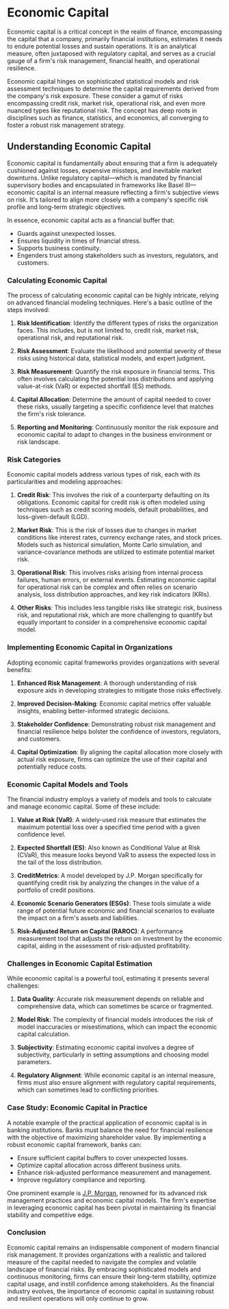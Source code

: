 # Economic Capital

Economic capital is a critical concept in the realm of finance, encompassing the capital that a company, primarily financial institutions, estimates it needs to endure potential losses and sustain operations. It is an analytical measure, often juxtaposed with regulatory capital, and serves as a crucial gauge of a firm's risk management, financial health, and operational resilience.

Economic capital hinges on sophisticated statistical models and risk assessment techniques to determine the capital requirements derived from the company's risk exposure. These consider a gamut of risks encompassing credit risk, market risk, operational risk, and even more nuanced types like reputational risk. The concept has deep roots in disciplines such as finance, statistics, and economics, all converging to foster a robust risk management strategy.

## Understanding Economic Capital

Economic capital is fundamentally about ensuring that a firm is adequately cushioned against losses, expensive missteps, and inevitable market downturns. Unlike regulatory capital—which is mandated by financial supervisory bodies and encapsulated in frameworks like Basel III—economic capital is an internal measure reflecting a firm's subjective views on risk. It's tailored to align more closely with a company's specific risk profile and long-term strategic objectives.

In essence, economic capital acts as a financial buffer that:
- Guards against unexpected losses.
- Ensures liquidity in times of financial stress.
- Supports business continuity.
- Engenders trust among stakeholders such as investors, regulators, and customers.

### Calculating Economic Capital

The process of calculating economic capital can be highly intricate, relying on advanced financial modeling techniques. Here's a basic outline of the steps involved:

1. **Risk Identification**: Identify the different types of risks the organization faces. This includes, but is not limited to, credit risk, market risk, operational risk, and reputational risk.
   
2. **Risk Assessment**: Evaluate the likelihood and potential severity of these risks using historical data, statistical models, and expert judgment.

3. **Risk Measurement**: Quantify the risk exposure in financial terms. This often involves calculating the potential loss distributions and applying value-at-risk (VaR) or expected shortfall (ES) methods.

4. **Capital Allocation**: Determine the amount of capital needed to cover these risks, usually targeting a specific confidence level that matches the firm's risk tolerance.

5. **Reporting and Monitoring**: Continuously monitor the risk exposure and economic capital to adapt to changes in the business environment or risk landscape.

### Risk Categories

Economic capital models address various types of risk, each with its particularities and modeling approaches:

1. **Credit Risk**: This involves the risk of a counterparty defaulting on its obligations. Economic capital for credit risk is often modeled using techniques such as credit scoring models, default probabilities, and loss-given-default (LGD).

2. **Market Risk**: This is the risk of losses due to changes in market conditions like interest rates, currency exchange rates, and stock prices. Models such as historical simulation, Monte Carlo simulation, and variance-covariance methods are utilized to estimate potential market risk.

3. **Operational Risk**: This involves risks arising from internal process failures, human errors, or external events. Estimating economic capital for operational risk can be complex and often relies on scenario analysis, loss distribution approaches, and key risk indicators (KRIs).

4. **Other Risks**: This includes less tangible risks like strategic risk, business risk, and reputational risk, which are more challenging to quantify but equally important to consider in a comprehensive economic capital model.

### Implementing Economic Capital in Organizations

Adopting economic capital frameworks provides organizations with several benefits:

1. **Enhanced Risk Management**: A thorough understanding of risk exposure aids in developing strategies to mitigate those risks effectively.
   
2. **Improved Decision-Making**: Economic capital metrics offer valuable insights, enabling better-informed strategic decisions.

3. **Stakeholder Confidence**: Demonstrating robust risk management and financial resilience helps bolster the confidence of investors, regulators, and customers.

4. **Capital Optimization**: By aligning the capital allocation more closely with actual risk exposure, firms can optimize the use of their capital and potentially reduce costs.

### Economic Capital Models and Tools

The financial industry employs a variety of models and tools to calculate and manage economic capital. Some of these include:

1. **Value at Risk (VaR)**: A widely-used risk measure that estimates the maximum potential loss over a specified time period with a given confidence level.

2. **Expected Shortfall (ES)**: Also known as Conditional Value at Risk (CVaR), this measure looks beyond VaR to assess the expected loss in the tail of the loss distribution.

3. **CreditMetrics**: A model developed by J.P. Morgan specifically for quantifying credit risk by analyzing the changes in the value of a portfolio of credit positions.

4. **Economic Scenario Generators (ESGs)**: These tools simulate a wide range of potential future economic and financial scenarios to evaluate the impact on a firm's assets and liabilities.

5. **Risk-Adjusted Return on Capital (RAROC)**: A performance measurement tool that adjusts the return on investment by the economic capital, aiding in the assessment of risk-adjusted profitability.

### Challenges in Economic Capital Estimation

While economic capital is a powerful tool, estimating it presents several challenges:

1. **Data Quality**: Accurate risk measurement depends on reliable and comprehensive data, which can sometimes be scarce or fragmented.

2. **Model Risk**: The complexity of financial models introduces the risk of model inaccuracies or misestimations, which can impact the economic capital calculation.

3. **Subjectivity**: Estimating economic capital involves a degree of subjectivity, particularly in setting assumptions and choosing model parameters.

4. **Regulatory Alignment**: While economic capital is an internal measure, firms must also ensure alignment with regulatory capital requirements, which can sometimes lead to conflicting priorities.

### Case Study: Economic Capital in Practice

A notable example of the practical application of economic capital is in banking institutions. Banks must balance the need for financial resilience with the objective of maximizing shareholder value. By implementing a robust economic capital framework, banks can:

- Ensure sufficient capital buffers to cover unexpected losses.
- Optimize capital allocation across different business units.
- Enhance risk-adjusted performance measurement and management.
- Improve regulatory compliance and reporting.

One prominent example is [J.P. Morgan](https://www.jpmorgan.com/), renowned for its advanced risk management practices and economic capital models. The firm's expertise in leveraging economic capital has been pivotal in maintaining its financial stability and competitive edge.

### Conclusion

Economic capital remains an indispensable component of modern financial risk management. It provides organizations with a realistic and tailored measure of the capital needed to navigate the complex and volatile landscape of financial risks. By embracing sophisticated models and continuous monitoring, firms can ensure their long-term stability, optimize capital usage, and instill confidence among stakeholders. As the financial industry evolves, the importance of economic capital in sustaining robust and resilient operations will only continue to grow.